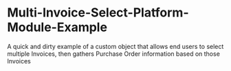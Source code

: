 # Multi-Invoice-Select-Platform-Module-Example
A quick and dirty example of a custom object that allows end users to select multiple Invoices, then gathers Purchase Order information based on those Invoices
